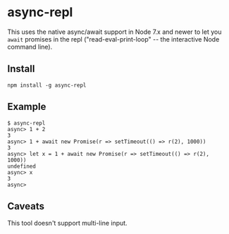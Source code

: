 # async-repl

This uses the native async/await support in Node 7.x and newer to let you `await` promises in the repl ("read-eval-print-loop" -- the interactive Node command line).

## Install

`npm install -g async-repl`

## Example

```
$ async-repl
async> 1 + 2
3
async> 1 + await new Promise(r => setTimeout(() => r(2), 1000))
3
async> let x = 1 + await new Promise(r => setTimeout(() => r(2), 1000))
undefined
async> x
3
async>
```

## Caveats

This tool doesn't support multi-line input.
